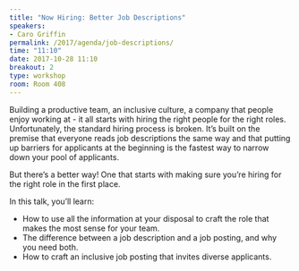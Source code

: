 ```yaml
---
title: "Now Hiring: Better Job Descriptions"
speakers:
- Caro Griffin
permalink: /2017/agenda/job-descriptions/
time: "11:10"
date: 2017-10-28 11:10
breakout: 2
type: workshop
room: Room 408
---
```


Building a productive team, an inclusive culture, a company that people enjoy working at - it all starts with hiring the right people for the right roles. Unfortunately, the standard hiring process is broken. It’s built on the premise that everyone reads job descriptions the same way and that putting up barriers for applicants at the beginning is the fastest way to narrow down your pool of applicants.

But there’s a better way! One that starts with making sure you’re hiring for the right role in the first place.

In this talk, you’ll learn:
* How to use all the information at your disposal to craft the role that makes the most sense for your team.
* The difference between a job description and a job posting, and why you need both.
* How to craft an inclusive job posting that invites diverse applicants.
